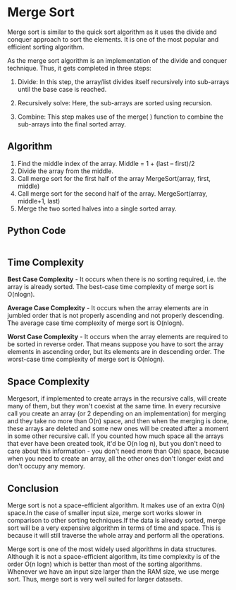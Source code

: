 # Merge Sort
Merge sort is similar to the quick sort algorithm as it uses the divide and conquer approach to sort the elements. It is one of the most popular and efficient sorting algorithm.

As the merge sort algorithm is an implementation of the divide and conquer technique. Thus, it gets completed in three steps:

1. Divide: In this step, the array/list divides itself recursively into sub-arrays until the base case is reached.

2. Recursively solve: Here, the sub-arrays are sorted using recursion.

3. Combine: This step makes use of the merge( ) function to combine the sub-arrays into the final sorted array.

## Algorithm

1. Find the middle index of the array.
        Middle = 1 + (last – first)/2
2. Divide the array from the middle.
3. Call merge sort for the first half of the array
        MergeSort(array, first, middle)
4. Call merge sort for the second half of the array.
        MergeSort(array, middle+1, last)
5. Merge the two sorted halves into a single sorted array.

## Python Code
```python

```

## Time Complexity
**Best Case Complexity** - It occurs when there is no sorting required, i.e. the array is already sorted. The best-case time complexity of merge sort is O(nlogn).

**Average Case Complexity** - It occurs when the array elements are in jumbled order that is not properly ascending and not properly descending. The average case time complexity of merge sort is O(nlogn).

**Worst Case Complexity** - It occurs when the array elements are required to be sorted in reverse order. That means suppose you have to sort the array elements in ascending order, but its elements are in descending order. The worst-case time complexity of merge sort is O(nlogn).

## Space Complexity
Mergesort, if implemented to create arrays in the recursive calls, will create many of them, but they won't coexist at the same time. In every recursive call you create an array (or 2 depending on an implementation) for merging and they take no more than O(n) space, and then when the merging is done, these arrays are deleted and some new ones will be created after a moment in some other recursive call. If you counted how much space all the arrays that ever have been created took, it'd be O(n log n), but you don't need to care about this information - you don't need more than O(n) space, because when you need to create an array, all the other ones don't longer exist and don't occupy any memory.

## Conclusion
Merge sort is not a space-efficient algorithm. It makes use of an extra O(n) space.In the case of smaller input size, merge sort works slower in comparison to other sorting techniques.If the data is already sorted, merge sort will be a very expensive algorithm in terms of time and space. This is because it will still traverse the whole array and perform all the operations.

Merge sort is one of the most widely used algorithms in data structures. Although it is not a space-efficient algorithm, its time complexity is of the order O(n logn) which is better than most of the sorting algorithms. Whenever we have an input size larger than the RAM size, we use merge sort. Thus, merge sort is very well suited for larger datasets.
